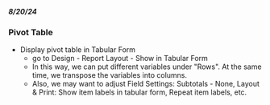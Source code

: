 ***8/20/24***
### Pivot Table
* Display pivot table in Tabular Form 
  - go to Design - Report Layout - Show in Tabular Form
  - In this way, we can put different variables under "Rows". At the same time, we transpose the variables into columns.
  - Also, we may want to adjust Field Settings: Subtotals - None, Layout & Print: Show item labels in tabular form, Repeat item labels, etc.
